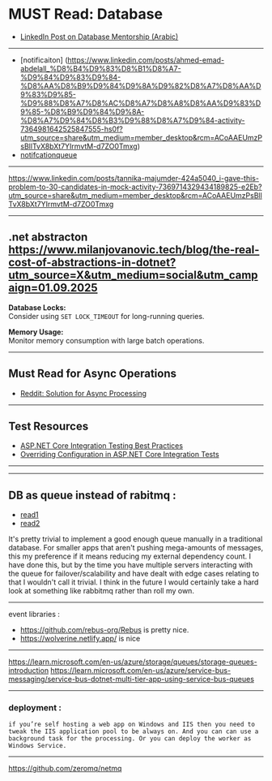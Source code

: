 # MUST Read: Database

- [LinkedIn Post on Database Mentorship (Arabic)](https://www.linkedin.com/posts/ahmed-emad-abdelall_%D9%81%D9%8A-%D8%A7%D9%84%D9%85%D9%86%D8%AA%D9%88%D8%B1%D8%B4%D9%8A%D8%A8-%D9%81%D9%8A-%D8%A7%D9%84%D8%AC%D8%B2%D8%A1-%D8%A7%D9%84%D8%AE%D8%A7%D8%B5-%D8%A8%D8%A7%D9%84%D9%80-database-activity-7368965607087607810-qdrH?originalSubdomain=ae)

---

- [notificaiton] (https://www.linkedin.com/posts/ahmed-emad-abdelall_%D8%B4%D9%83%D8%B1%D8%A7-%D9%84%D9%83%D9%84-%D8%AA%D8%B9%D9%84%D9%8A%D9%82%D8%A7%D8%AA%D9%83%D9%85-%D9%88%D8%A7%D8%AC%D8%A7%D8%A8%D8%AA%D9%83%D9%85-%D8%B9%D9%84%D9%8A-%D8%A7%D9%84%D8%B3%D9%88%D8%A7%D9%84-activity-7364981642525847555-hs0f?utm_source=share&utm_medium=member_desktop&rcm=ACoAAEUmzPsBllTvX8bXt7YIrmvtM-d7ZO0Tmxg)
- [notifcationqueue](https://www.linkedin.com/feed/update/urn:li:activity:7369750790292303872/)

---

https://www.linkedin.com/posts/tannika-majumder-424a5040_i-gave-this-problem-to-30-candidates-in-mock-activity-7369714329434189825-e2Eb?utm_source=share&utm_medium=member_desktop&rcm=ACoAAEUmzPsBllTvX8bXt7YIrmvtM-d7ZO0Tmxg


---
.net abstracton https://www.milanjovanovic.tech/blog/the-real-cost-of-abstractions-in-dotnet?utm_source=X&utm_medium=social&utm_campaign=01.09.2025
---

**Database Locks:**  
Consider using `SET LOCK_TIMEOUT` for long-running queries.

**Memory Usage:**  
Monitor memory consumption with large batch operations.

---

## Must Read for Async Operations

- [Reddit: Solution for Async Processing](https://www.reddit.com/r/dotnet/comments/1g9c8lu/looking_for_a_solution_for_async_processing_of/)

---

## Test Resources

- [ASP\.NET Core Integration Testing Best Practices](https://antondevtips.com/blog/asp-net-core-integration-testing-best-practises)
- [Overriding Configuration in ASP\.NET Core Integration Tests](https://blog.markvincze.com/overriding-configuration-in-asp-net-core-integration-tests/)

---

---

## DB as queue instead of rabitmq :

- [read1](https://dagster.io/blog/skip-kafka-use-postgres-message-queue)
- [read2](https://en.m.wikipedia.org/wiki/Change_data_capture)

It's pretty trivial to implement a good enough queue manually in a traditional database.
For smaller apps that aren't pushing mega-amounts of messages, this my preference if it means reducing my external dependency count.
I have done this, but by the time you have multiple servers interacting with the queue for failover/scalability and have dealt with edge cases relating to that I wouldn't call it trivial. I think in the future I would certainly take a hard look at something like rabbitmq rather than roll my own.

---

event libraries :

- https://github.com/rebus-org/Rebus is pretty nice.
- https://wolverine.netlify.app/ is nice

---

https://learn.microsoft.com/en-us/azure/storage/queues/storage-queues-introduction
https://learn.microsoft.com/en-us/azure/service-bus-messaging/service-bus-dotnet-multi-tier-app-using-service-bus-queues

---

### deployment :

    if you’re self hosting a web app on Windows and IIS then you need to tweak the IIS application pool to be always on. And you can can use a background task for the processing. Or you can deploy the worker as Windows Service.

---

https://github.com/zeromq/netmq

